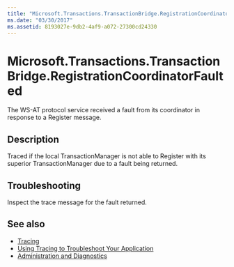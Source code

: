 ```yaml
---
title: "Microsoft.Transactions.TransactionBridge.RegistrationCoordinatorFaulted"
ms.date: "03/30/2017"
ms.assetid: 8193027e-9db2-4af9-a072-27300cd24330
---
```

# Microsoft.Transactions.TransactionBridge.RegistrationCoordinatorFaulted
The WS-AT protocol service received a fault from its coordinator in response to a Register message.  
  
## Description  
 Traced if the local TransactionManager is not able to Register with its superior TransactionManager due to a fault being returned.  
  
## Troubleshooting  
 Inspect the trace message for the fault returned.  
  
## See also

- [Tracing](../../../../../docs/framework/wcf/diagnostics/tracing/index.md)
- [Using Tracing to Troubleshoot Your Application](../../../../../docs/framework/wcf/diagnostics/tracing/using-tracing-to-troubleshoot-your-application.md)
- [Administration and Diagnostics](../../../../../docs/framework/wcf/diagnostics/index.md)
